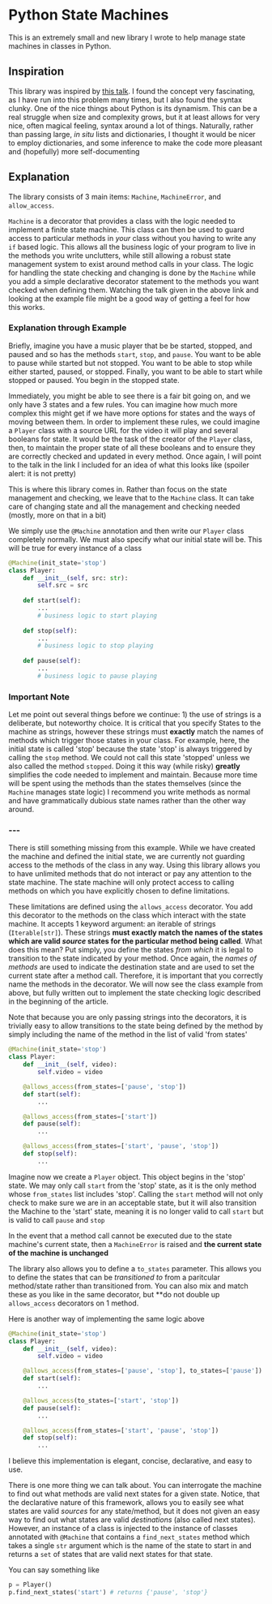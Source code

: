 # Python State Machines
This is an extremely small and new library I wrote to help manage state machines in classes in Python.

## Inspiration
This library was inspired by [this talk](https://www.youtube.com/watch?v=I1Mzx_tSpew). I found the concept very fascinating, as I have run into this problem many times, but I also found the syntax clunky. 
One of the nice things about Python is its dynamism. This can be a real struggle when size and complexity grows, but it at least
allows for very nice, often magical feeling, syntax around a lot of things. Naturally, rather than passing large, *in situ* lists and dictionaries, I thought it would be 
nicer to employ dictionaries, and some inference to make the code more pleasant and (hopefully) more self-documenting

## Explanation 
The library consists of 3 main items: `Machine`, `MachineError`, and `allow_access`.

`Machine` is a decorator that provides a class with the logic needed to implement a finite state machine. 
This class can then be used to guard access to particular
methods in *your* class without you having to write any `if` based logic.
This allows all the business logic of your program to live in the methods you write unclutters, 
while still allowing a robust state management system  to exist around method calls in your class. 
The logic for handling the state checking and changing is done by the `Machine` while you add a simple 
declarative decorator statement to the methods you want checked when defining them. 
Watching the talk given in the above link and looking at the example file might be a good way of getting a feel for how this works. 


### Explanation through Example

Briefly, imagine you have a music player that be be started, stopped, and paused and so has the methods `start`, `stop`, and `pause`.
You want to be able to pause while started but not stopped. You want to be able to stop while either started, paused, or stopped. Finally,
you want to be able to start while stopped or paused. You begin in the stopped state.

Immediately, you might be able to see there is a fair bit going on, and we only have 3 states and a few rules. 
You can imagine how much more complex this might get if we have more options for states and the ways of moving between them.
In order to implement these rules, we could imagine a `Player` class with a source URL for the video it will play and 
several booleans for state. It would be the task of the creator of the `Player` class, then, to maintain the proper state 
of all these booleans and to ensure they are correctly checked and updated in every method. Once again, I will point
to the talk in the link I included for an idea of what this looks like (spoiler alert: it is not pretty)

This is where this library comes in. Rather than focus on the state management and checking, we leave that 
to the `Machine` class. It can take care of changing state and all the management and checking needed (mostly, 
more on that in a bit)

We simply use the `@Machine` annotation and then write our `Player` class
completely normally. We must also specify what our initial state will be. This will be true for every instance of a class

```python 
@Machine(init_state='stop')
class Player:
    def __init__(self, src: str):
        self.src = src
        
    def start(self):
        ...
        # business logic to start playing
     
    def stop(self):
        ...
        # business logic to stop playing
    
    def pause(self):
        ... 
        # business logic to pause playing
```

### Important Note

Let me point out several things before we continue: 1) the use of strings is a deliberate, but noteworthy choice. It is critical that you specify States 
to the machine as strings, however these strings must **exactly** match the names of methods which trigger those states in your class.
For example, here, the initial state is called 'stop' because the state 'stop' is always triggered by calling the `stop` method. 
We could not call this state 'stopped' unless we also called the method `stopped`. Doing it this way (while risky) **greatly** simplifies the code 
needed to implement and maintain. Because more time will be spent using the methods than the states themselves (since the `Machine` manages state logic)
I recommend you write methods as normal and have grammatically dubious state names rather than the other way around.
### ---

There is still something missing from this example. While we have created the machine and defined the initial state, we are
currently not guarding access to the methods of the class in any way. 
Using this library allows you to have unlimited methods that do not interact or pay any attention to the 
state machine. The state machine will only protect access to calling methods on which you have explicitly chosen 
to define limitations. 

These limitations are defined using the `allows_access` decorator. You 
add this decorator to the methods on the class which interact with the state machine. 
It accepts 1 keyword argument: an iterable of strings (`Iterable[str]`).
These strings **must exactly match the names of the states which are valid _source_ states for the particular method
being called**. What does this mean? Put simply, you define the states *from which* it is legal to transition 
to the state indicated by your method. Once again, the *names of methods* are used to indicate the destination
state and are used to set the current state after a method call. Therefore, it is important that you correctly name
the methods in the decorator. We will now see the class example from above, but fully written out to implement 
the state checking logic described in the beginning of the article. 

Note that because you are only passing strings into the decorators, it is trivially easy to allow transitions 
to the state being defined by the method by simply including the name of the method in the list of valid 'from states'

```python
@Machine(init_state='stop')
class Player:
    def __init__(self, video):
        self.video = video

    @allows_access(from_states=['pause', 'stop'])
    def start(self):
        ...

    @allows_access(from_states=['start'])
    def pause(self):
        ...

    @allows_access(from_states=['start', 'pause', 'stop'])
    def stop(self):
        ...
```

Imagine now we create a `Player` object. This object begins in the 'stop' state. We may only call `start` from the 
'stop' state, as it is the only method whose `from_states` list includes 'stop'. Calling the `start` method 
will not only check to make sure we are in an acceptable state, but it will also transition the Machine to the 
'start' state, meaning it is no longer valid to call `start` but is valid to call `pause` and `stop` 

In the event that a method call cannot be executed due to the state machine's current state, then a `MachineError`
is raised and **the current state of the machine is unchanged**

The library also allows you to define a `to_states` parameter. This allows you to define the states that can be 
*transitioned to* from a paritcular method/state rather than transitioned from. You can also mix and match these
as you like in the same decorator, but **do not double up `allows_access` decorators on 1 method.

Here is another way of implementing the same logic above

```python
@Machine(init_state='stop')
class Player:
    def __init__(self, video):
        self.video = video

    @allows_access(from_states=['pause', 'stop'], to_states=['pause'])
    def start(self):
        ...

    @allows_access(to_states=['start', 'stop'])
    def pause(self):
        ...

    @allows_access(from_states=['start', 'pause', 'stop'])
    def stop(self):
        ...
```

I believe this implementation is elegant, concise, declarative, and easy to use. 

There is one more thing we can talk about. You can interrogate the machine to find out what methods are valid 
next states for a given state. Notice, that the declarative nature of this framework, allows you to easily see 
what states are valid *sources* for any state/method, but it does not given an easy way to find out what states are 
valid *destinations* (also called next states). However, an instance of a class is injected to the instance of classes 
annotated with `@Machine` that contains a `find_next_states` method which takes a single `str` argument which is the 
name of the state to start in and returns a `set` of states that are valid next states for that state. 

You can say something like

```python
p = Player()
p.find_next_states('start') # returns {'pause', 'stop'}
```